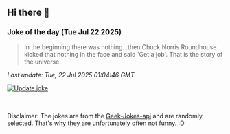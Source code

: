 ## Hi there 👋

### Joke of the day (Tue Jul 22 2025)
<!-- joke -->
>In the beginning there was nothing...then Chuck Norris Roundhouse kicked that nothing in the face and said 'Get a job'. That is the story of the universe.
<!-- /joke -->

*Last update: Tue, 22 Jul 2025 01:04:46 GMT*

[![Update joke](https://github.com/nclskfm/nclskfm/actions/workflows/joke.yml/badge.svg)](https://github.com/nclskfm/nclskfm/actions/workflows/joke.yml)

<br><br>
Disclaimer: The jokes are from the [Geek-Jokes-api](https://github.com/sameerkumar18/geek-joke-api) and are randomly selected. That's why they are unfortunately often not funny. :D
